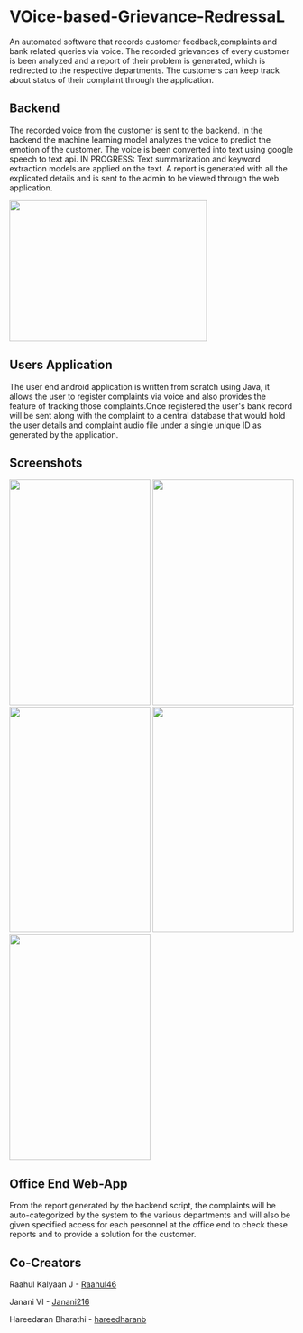 # VOice-based-Grievance-RedressaL

An automated software that records customer feedback,complaints and bank related queries via voice. The recorded grievances of every customer is been analyzed and a report of their problem is generated, which is redirected to the respective departments. The customers can keep track about status of their complaint through the application.

## Backend 

The recorded voice from the customer is sent to the backend. In the backend the machine learning model analyzes the voice to predict the emotion of the customer. The voice is been converted into text using google speech to text api. IN PROGRESS:  Text summarization and keyword extraction models are applied on the text. A report is generated with all the explicated details and is sent to the admin to be viewed through the web application.

<p float="left">
<img src="https://github.com/barath83/Voice-based-Grievance-Redressal-System/blob/master/images/cnn.png" width="350" height="250" >
 </p>
 
 ## Users Application
 
 The user end android application is written from scratch using Java, it allows the user to register complaints via voice and also provides the feature of tracking those complaints.Once registered,the user's bank record will be sent along with the complaint to a central database that would hold the user details and complaint audio file under a single unique ID as generated by the application.
 
 ## Screenshots
 <p float="left">
<img src="https://github.com/barath83/Voice-based-Grievance-Redressal-System/blob/master/images/ss-1.png" width="250" height="400" >
<img src="https://github.com/barath83/Voice-based-Grievance-Redressal-System/blob/master/images/ss-2.png" width="250" height="400" >
<img src="https://github.com/barath83/Voice-based-Grievance-Redressal-System/blob/master/images/ss-3.png" width="250" height="400" >
<img src="https://github.com/barath83/Voice-based-Grievance-Redressal-System/blob/master/images/ss-4.png" width="250" height="400" >
<img src="https://github.com/barath83/Voice-based-Grievance-Redressal-System/blob/master/images/ss-5.png" width="250" height="400" >  
 </p>
 
 ## Office End Web-App
 
 From the report generated by the backend script, the complaints will be auto-categorized by the system to the various departments and will also be given specified access for each personnel at the office end to check these reports and to provide a solution for the customer.

## Co-Creators

<p>Raahul Kalyaan J - <span><a href="https://github.com/Raahul46"/>Raahul46</span></a></p>
<p>Janani VI - <span><a href="https://github.com/Janani216"/>Janani216</span></a></p>
<p>Hareedaran Bharathi - <span><a href="https://github.com/hareedharanb"/>hareedharanb</span></a></p>

